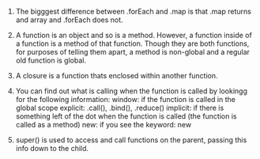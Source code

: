 
1. The bigggest difference between .forEach and .map is that .map returns and array and .forEach does not.

2. A function is an object and so is a method. However, a function inside of a function is a method of that function. Though they     are both functions, for purposes of telling them apart, a method is non-global and a regular old function is global.

3. A closure is a function thats enclosed within another function.

4. You can find out what is calling when the function is called by lookingg for the following information:
     window: if the function is called in the global scope
     explicit: .call(), .bind(), .reduce()
     implicit: if there is something left of the dot when the function is called (the function is called as a method)
     new: if you see the keyword: new

5. super() is used to access and call functions on the parent, passing this info down to the child.

